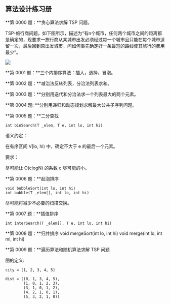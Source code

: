 ## 算法设计练习册

**第 0000 题：**贪心算法求解 TSP 问题。

TSP-旅行商问题，如下图所示，描述为“有n个城市，任何两个城市之间的距离都是确定的，现要求一旅行商从某城市出发必须经过每一个城市且只能在每个城市逗留一次，最后回到原出发城市，问如何事先确定好一条最短的路线使其旅行的费用最少”。

![](http://img2.ph.126.net/uhg_Op8hifdXVNile9-0Dw==/6619306289816490644.png)

**第 0001 题：**三个内排序算法：插入，选择，冒泡。

**第 0002 题：**减治法反转列表，分治法列表求和。

**第 0003 题：**分别用迭代和分治法求一个列表最大的两个元素。

**第 0004 题: **分别用递归和动态规划求解最大公共子序列问题。

**第 0005 题：**二分查找

    int binSearch(T _elem, T e, int lo, int hi)

语义约定：

在有序区间 V[lo, hi) 中，确定不大于 e 的最后一个元素。

要求：

尽可能让 O(clogN) 的系数 c 尽可能的小。

**第 0006 题：**起泡排序

    void bubbleSort(int lo, int hi)
    int bubble(T _elem[], int lo, int hi)
    
尽可能将减少不必要的扫描交换。

**第 0007 题：**插值排序

    int interSearch(T _elem[], T e, int lo, int hi)

**第 0008 题：**归并排序
    void mergeSort(int lo, int hi)
    void merge(int lo, int mi, int hi)
    
**第 0009 题：**遍历算法和随机算法求解 TSP 问题

图的定义:

```
city = [1, 2, 3, 4, 5]

dist = ((0, 1, 3, 4, 5),
        (1, 0, 1, 2, 3),
        (3, 1, 0, 1, 2),
        (4, 2, 1, 0, 1),
        (5, 3, 2, 1, 0))
```

